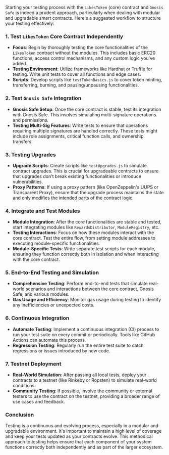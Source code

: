 Starting your testing process with the `LikesToken` (core) contract and `Gnosis Safe` is indeed a prudent approach, particularly when dealing with modular and upgradable smart contracts. Here's a suggested workflow to structure your testing effectively:

### 1. **Test `LikesToken` Core Contract Independently**
- **Focus**: Begin by thoroughly testing the core functionalities of the `LikesToken` contract without the modules. This includes basic ERC20 functions, access control mechanisms, and any custom logic you've added.
- **Testing Environment**: Utilize frameworks like Hardhat or Truffle for testing. Write unit tests to cover all functions and edge cases.
- **Scripts**: Develop scripts like `testTokenBasics.js` to cover token minting, transferring, burning, and pausing/unpausing functionalities.

### 2. **Test `Gnosis Safe` Integration**
- **Gnosis Safe Setup**: Once the core contract is stable, test its integration with Gnosis Safe. This involves simulating multi-signature operations and permissions.
- **Testing Multi-Sig Features**: Write tests to ensure that operations requiring multiple signatures are handled correctly. These tests might include role assignments, critical function calls, and ownership transfers.

### 3. **Testing Upgrades**
- **Upgrade Scripts**: Create scripts like `testUpgrades.js` to simulate contract upgrades. This is crucial for upgradeable contracts to ensure that upgrades don't break existing functionalities or introduce vulnerabilities.
- **Proxy Patterns**: If using a proxy pattern (like OpenZeppelin's UUPS or Transparent Proxy), ensure that the upgrade process maintains the state and only modifies the intended parts of the contract logic.

### 4. **Integrate and Test Modules**
- **Module Integration**: After the core functionalities are stable and tested, start integrating modules like `RewardsDistributor`, `ModuleRegistry`, etc.
- **Testing Interactions**: Focus on how these modules interact with the core contract. Test the entire flow, from setting module addresses to executing module-specific functionalities.
- **Module-Specific Tests**: Write separate test scripts for each module, ensuring they function correctly both in isolation and when interacting with the core contract.

### 5. **End-to-End Testing and Simulation**
- **Comprehensive Testing**: Perform end-to-end tests that simulate real-world scenarios and interactions between the core contract, Gnosis Safe, and various modules.
- **Gas Usage and Efficiency**: Monitor gas usage during testing to identify any inefficiencies or unexpected costs.

### 6. **Continuous Integration**
- **Automate Testing**: Implement a continuous integration (CI) process to run your test suite on every commit or periodically. Tools like GitHub Actions can automate this process.
- **Regression Testing**: Regularly run the entire test suite to catch regressions or issues introduced by new code.

### 7. **Testnet Deployment**
- **Real-World Simulation**: After passing all local tests, deploy your contracts to a testnet (like Rinkeby or Ropsten) to simulate real-world conditions.
- **Community Testing**: If possible, involve the community or external testers to use the contract on the testnet, providing a broader range of use cases and feedback.

### Conclusion
Testing is a continuous and evolving process, especially in a modular and upgradable environment. 
It's important to maintain a high level of coverage and keep your tests updated as your contracts evolve. This methodical approach to testing helps ensure that each component of your system functions correctly both independently and as part of the larger ecosystem.